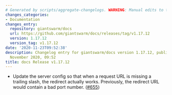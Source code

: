 ```yaml
---
# Generated by scripts/aggregate-changelogs. WARNING: Manual edits to this files will be overwritten.
changes_categories:
- Documentation
changes_entry:
  repository: giantswarm/docs
  url: https://github.com/giantswarm/docs/releases/tag/v1.17.12
  version: 1.17.12
  version_tag: v1.17.12
date: '2020-11-23T09:52:38'
description: Changelog entry for giantswarm/docs version 1.17.12, published on 23
  November 2020, 09:52
title: docs Release v1.17.12
---
```


- Update the server config so that when a request URL is missing a trailing slash, the redirect actually works. Previously, the redirect URL would contain a bad port number. ([#655](https://github.com/giantswarm/docs/pull/655))
